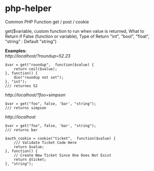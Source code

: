 # php-helper
Common PHP Function get / post / cookie

get($variable, custom function to run when value is returned, What to Return if False (function or variable), Type of Return "int", "bool", "float", "string" : Default "string")

**Examples:<br>**
*http://localhost/?roundup=52.23*
```
$var = get("roundup",  function($value) {
	return ceil($value);
}, function() {
	die("roundup not set");
}, "int");
/// returnes 52
```
*http://localhost/?foo=simpson*
```
$var = get("foo", false, 'bar', "string");
/// returns simpson
```

*http://localhost*
```
$var = get("foo", false, 'bar', "string");
/// returns bar
```


```
$auth_cookie = cookie("ticket",  function($value) {
	/// Validate Ticket Code Here
	return $value;
}, function() {
	// Create New Ticket Since One Does Not Exist
	return $ticket;
}, "string");
```
